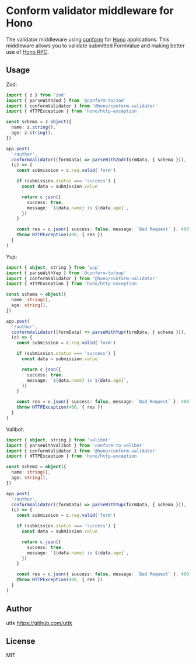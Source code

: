# Conform validator middleware for Hono

The validator middleware using [conform](https://conform.guide) for [Hono](https://honojs.dev) applications. This middleware allows you to validate submitted FormValue and making better use of [Hono RPC](https://hono.dev/docs/guides/rpc).

## Usage

Zod:

```ts
import { z } from 'zod'
import { parseWithZod } from '@conform-to/zod'
import { conformValidator } from '@hono/conform-validator'
import { HTTPException } from 'hono/http-exception'

const schema = z.object({
  name: z.string(),
  age: z.string(),
})

app.post(
  '/author',
  conformValidator((formData) => parseWithZod(formData, { schema })),
  (c) => {
    const submission = c.req.valid('form')

    if (submission.status === 'success') {
      const data = submission.value

      return c.json({
        success: true,
        message: `${data.name} is ${data.age}`,
      })
    }

    const res = c.json({ success: false, message: `Bad Request` }, 400)
    throw HTTPException(400, { res })
  }
)
```

Yup:

```ts
import { object, string } from 'yup'
import { parseWithYup } from '@conform-to/yup'
import { conformValidator } from '@hono/conform-validator'
import { HTTPException } from 'hono/http-exception'

const schema = object({
  name: string(),
  age: string(),
})

app.post(
  '/author',
  conformValidator((formData) => parseWithYup(formData, { schema })),
  (c) => {
    const submission = c.req.valid('form')

    if (submission.status === 'success') {
      const data = submission.value

      return c.json({
        success: true,
        message: `${data.name} is ${data.age}`,
      })
    }

    const res = c.json({ success: false, message: `Bad Request` }, 400)
    throw HTTPException(400, { res })
  }
)
```

Valibot:

```ts
import { object, string } from 'valibot'
import { parseWithValibot } from 'conform-to-valibot'
import { conformValidator } from '@hono/conform-validator'
import { HTTPException } from 'hono/http-exception'

const schema = object({
  name: string(),
  age: string(),
})

app.post(
  '/author',
  conformValidator((formData) => parseWithYup(formData, { schema })),
  (c) => {
    const submission = c.req.valid('form')

    if (submission.status === 'success') {
      const data = submission.value

      return c.json({
        success: true,
        message: `${data.name} is ${data.age}`,
      })
    }

    const res = c.json({ success: false, message: `Bad Request` }, 400)
    throw HTTPException(400, { res })
  }
)
```

## Author

uttk <https://github.com/uttk>

## License

MIT
